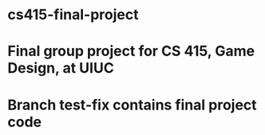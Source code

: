 # cs415-final-project
# Final group project for CS 415, Game Design, at UIUC
# Branch test-fix contains final project code
